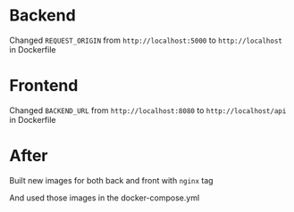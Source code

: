 # Backend

Changed `REQUEST_ORIGIN` from `http://localhost:5000` to `http://localhost` in Dockerfile

# Frontend

Changed `BACKEND_URL` from `http://localhost:8080` to `http://localhost/api` in Dockerfile

# After

Built new images for both back and front with `nginx` tag

And used those images in the docker-compose.yml
